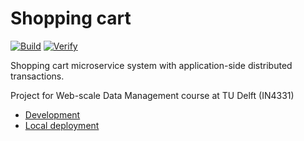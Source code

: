 # Shopping cart

[![Build](https://github.com/wdm2022/shopping-cart/actions/workflows/build.yml/badge.svg)](https://github.com/wdm2022/shopping-cart/actions/workflows/build.yml)
[![Verify](https://github.com/wdm2022/shopping-cart/actions/workflows/verify.yml/badge.svg)](https://github.com/wdm2022/shopping-cart/actions/workflows/verify.yml)

Shopping cart microservice system with application-side distributed transactions.

Project for Web-scale Data Management course at TU Delft (IN4331)

* [Development](dev/README.md)
* [Local deployment](dev/README.md)